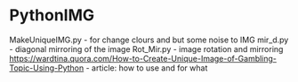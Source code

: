 # PythonIMG
MakeUniqueIMG.py - for change clours and but some noise to IMG
mir_d.py - diagonal mirroring of the image
Rot_Mir.py - image rotation and mirroring
https://wardtina.quora.com/How-to-Create-Unique-Image-of-Gambling-Topic-Using-Python - article: how to use and for what
